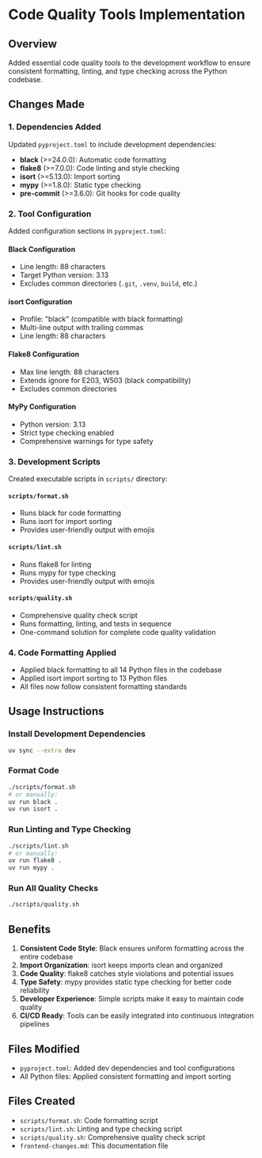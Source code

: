 # Code Quality Tools Implementation

## Overview
Added essential code quality tools to the development workflow to ensure consistent formatting, linting, and type checking across the Python codebase.

## Changes Made

### 1. Dependencies Added
Updated `pyproject.toml` to include development dependencies:
- **black** (>=24.0.0): Automatic code formatting
- **flake8** (>=7.0.0): Code linting and style checking
- **isort** (>=5.13.0): Import sorting
- **mypy** (>=1.8.0): Static type checking
- **pre-commit** (>=3.6.0): Git hooks for code quality

### 2. Tool Configuration
Added configuration sections in `pyproject.toml`:

#### Black Configuration
- Line length: 88 characters
- Target Python version: 3.13
- Excludes common directories (`.git`, `.venv`, `build`, etc.)

#### isort Configuration
- Profile: "black" (compatible with black formatting)
- Multi-line output with trailing commas
- Line length: 88 characters

#### Flake8 Configuration
- Max line length: 88 characters
- Extends ignore for E203, W503 (black compatibility)
- Excludes common directories

#### MyPy Configuration
- Python version: 3.13
- Strict type checking enabled
- Comprehensive warnings for type safety

### 3. Development Scripts
Created executable scripts in `scripts/` directory:

#### `scripts/format.sh`
- Runs black for code formatting
- Runs isort for import sorting
- Provides user-friendly output with emojis

#### `scripts/lint.sh`
- Runs flake8 for linting
- Runs mypy for type checking
- Provides user-friendly output with emojis

#### `scripts/quality.sh`
- Comprehensive quality check script
- Runs formatting, linting, and tests in sequence
- One-command solution for complete code quality validation

### 4. Code Formatting Applied
- Applied black formatting to all 14 Python files in the codebase
- Applied isort import sorting to 13 Python files
- All files now follow consistent formatting standards

## Usage Instructions

### Install Development Dependencies
```bash
uv sync --extra dev
```

### Format Code
```bash
./scripts/format.sh
# or manually:
uv run black .
uv run isort .
```

### Run Linting and Type Checking
```bash
./scripts/lint.sh
# or manually:
uv run flake8 .
uv run mypy .
```

### Run All Quality Checks
```bash
./scripts/quality.sh
```

## Benefits
1. **Consistent Code Style**: Black ensures uniform formatting across the entire codebase
2. **Import Organization**: isort keeps imports clean and organized
3. **Code Quality**: flake8 catches style violations and potential issues
4. **Type Safety**: mypy provides static type checking for better code reliability
5. **Developer Experience**: Simple scripts make it easy to maintain code quality
6. **CI/CD Ready**: Tools can be easily integrated into continuous integration pipelines

## Files Modified
- `pyproject.toml`: Added dev dependencies and tool configurations
- All Python files: Applied consistent formatting and import sorting

## Files Created
- `scripts/format.sh`: Code formatting script
- `scripts/lint.sh`: Linting and type checking script
- `scripts/quality.sh`: Comprehensive quality check script
- `frontend-changes.md`: This documentation file
